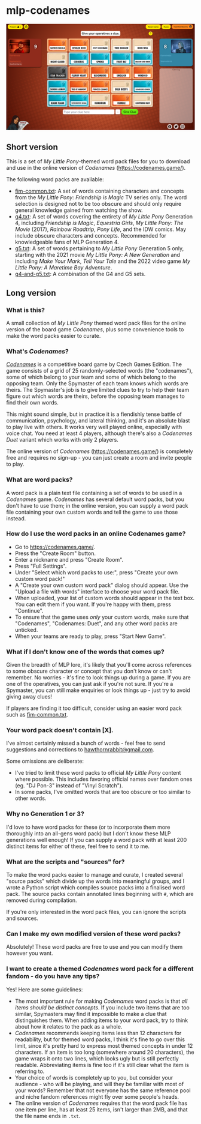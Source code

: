 # mlp-codenames

![A screenshot of the online version of Codenames, with My Little Pony-themed clues.](images/codenames.png)

## Short version
This is a set of _My Little Pony_-themed word pack files for you to download and use in the online version of _Codenames_ (<https://codenames.game/>).

The following word packs are available:

* [fim-common.txt](fim-common.txt): A set of words containing characters and concepts from the _My Little Pony: Friendship is Magic_ TV series only. The word selection is designed not to be too obscure and should only require general knowledge gained from watching the show.
* [g4.txt](g4.txt): A set of words covering the entirety of _My Little Pony_ Generation 4, including _Friendship is Magic_, _Equestria Girls_, _My Little Pony: The Movie_ (2017), _Rainbow Roadtrip_, _Pony Life_, and the IDW comics. May include obscure characters and concepts. Recommended for knowledgeable fans of MLP Generation 4.
* [g5.txt](g5.txt): A set of words pertaining to _My Little Pony_ Generation 5 only, starting with the 2021 movie _My Little Pony: A New Generation_ and including _Make Your Mark_, _Tell Your Tale_ and the 2022 video game _My Little Pony: A Maretime Bay Adventure_.
* [g4-and-g5.txt](g4-and-g5.txt): A combination of the G4 and G5 sets.

## Long version

### What is this?
A small collection of _My Little Pony_ themed word pack files for the online version of the board game _Codenames_, plus some convenience tools to make the word packs easier to curate.

### What's _Codenames_?
[_Codenames_](https://czechgames.com/en/codenames/) is a competitive board game by Czech Games Edition. The game consists of a grid of 25 randomly-selected words (the "codenames"), some of which belong to your team and some of which belong to the opposing team. Only the Spymaster of each team knows which words are theirs. The Spymaster's job is to give limited clues to try to help their team figure out which words are theirs, before the opposing team manages to find their own words.

This might sound simple, but in practice it is a fiendishly tense battle of communication, psychology, and lateral thinking, and it's an absolute blast to play live with others. It works very well played online, especially with voice chat. You need at least 4 players, although there's also a _Codenames Duet_ variant which works with only 2 players.

The online version of _Codenames_ (<https://codenames.game/>) is completely free and requires no sign-up - you can just create a room and invite people to play.

### What are word packs?
A word pack is a plain text file containing a set of words to be used in a _Codenames_ game. _Codenames_ has several default word packs, but you don't have to use them; in the online version, you can supply a word pack file containing your own custom words and tell the game to use those instead.

### How do I use the word packs in an online Codenames game?
* Go to <https://codenames.game/>.
* Press the "Create Room" button.
* Enter a nickname and press "Create Room".
* Press "Full Settings".
* Under "Select which word packs to use:", press "Create your own custom word pack!"
* A "Create your own custom word pack" dialog should appear. Use the "Upload a file with words" interface to choose your word pack file.
* When uploaded, your list of custom words should appear in the text box. You can edit them if you want. If you're happy with them, press "Continue".
* To ensure that the game uses _only_ your custom words, make sure that "Codenames", "Codenames: Duet", and any other word packs are unticked.
* When your teams are ready to play, press "Start New Game".

### What if I don't know one of the words that comes up?
Given the breadth of MLP lore, it's likely that you'll come across references to some obscure character or concept that you don't know or can't remember. No worries - it's fine to look things up during a game. If you are one of the operatives, you can just ask if you're not sure. If you're a Spymaster, you can still make enquiries or look things up - just try to avoid giving away clues!

If players are finding it too difficult, consider using an easier word pack such as [fim-common.txt](fim-common.txt).

### Your word pack doesn't contain [X].
I've almost certainly missed a bunch of words - feel free to send suggestions and corrections to [hawthornrabbit@gmail.com](mailto:hawthornrabbit@gmail.com).

Some omissions are deliberate:
* I've tried to limit these word packs to official _My Little Pony_ content where possible. This includes favoring official names over fandom ones (eg. "DJ Pon-3" instead of "Vinyl Scratch").
* In some packs, I've omitted words that are too obscure or too similar to other words.

### Why no Generation 1 or 3?
I'd love to have word packs for these (or to incorporate them more thoroughly into an all-gens word pack) but I don't know these MLP generations well enough! If you can supply a word pack with at least 200 distinct items for either of these, feel free to send it to me.

### What are the scripts and "sources" for?
To make the word packs easier to manage and curate, I created several "source packs" which divide up the words into meaningful groups, and I wrote a Python script which compiles source packs into a finalised word pack. The source packs contain annotated lines beginning with `#`, which are removed during compilation.

If you're only interested in the word pack files, you can ignore the scripts and sources.

### Can I make my own modified version of these word packs?
Absolutely! These word packs are free to use and you can modify them however you want.

### I want to create a themed _Codenames_ word pack for a different fandom - do you have any tips?
Yes! Here are some guidelines:

* The most important rule for making _Codenames_ word packs is that _all items should be distinct concepts_. If you include two items that are too similar, Spymasters may find it impossible to make a clue that distinguishes them. When adding items to your word pack, try to think about how it relates to the pack as a whole.
* _Codenames_ recommends keeping items less than 12 characters for readability, but for themed word packs, I think it's fine to go over this limit, since it's pretty hard to express most themed concepts in under 12 characters. If an item is too long (somewhere around 20 characters), the game wraps it onto two lines, which looks ugly but is still perfectly readable. Abbreviating items is fine too if it's still clear what the item is referring to.
* Your choice of words is completely up to you, but consider your audience - who will be playing, and will they be familiar with most of your words? Remember that not everyone has the same reference pool and niche fandom references might fly over some people's heads.
* The online version of _Codenames_ requires that the word pack file has one item per line, has at least 25 items, isn't larger than 2MB, and that the file name ends in `.txt`.
